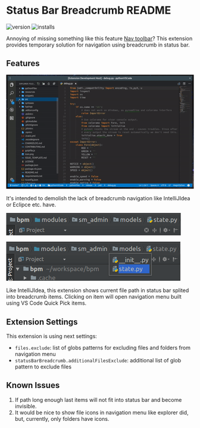 # Status Bar Breadcrumb README

![version](https://vsmarketplacebadge.apphb.com/version-short/danields761.status-bar-breadcrumb.svg)
![installs](https://vsmarketplacebadge.apphb.com/installs-short/danields761.status-bar-breadcrumb.svg)

Annoying of missing something like this feature [Nav toolbar](https://github.com/Microsoft/vscode/pull/31162)?
This extension provides temporary solution for navigation using breadcrumb in status bar.

## Features

![Demo](images/demo.gif)

It's intended to demolish the lack of breadcrumb navigation like IntelliJIdea or Eclipce etc. have.

![Demo](/images/desired_feature.png)

![Demo](/images/desired_feature_opened.png)

Like IntelliJIdea, this extension shows current file path in status bar splited into breadcrumb items. Clicking on item will open navigation menu built using VS Code Quick Pick items.

## Extension Settings

This extension is using next settings:

* `files.exclude`: list of globs patterns for excluding files and folders from navigation menu
* `statusBarBreadcrumb.additionalFilesExclude`: additional list of glob pattern to exclude files

## Known Issues

1. If path long enough last items will not fit into status bar and become invisible.
2. It would be nice to show file icons in navigation menu like explorer did, but, currently, only folders have icons.
